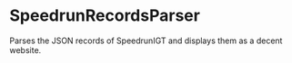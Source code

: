 # SpeedrunRecordsParser
Parses the JSON records of SpeedrunIGT and displays them as a decent website.
